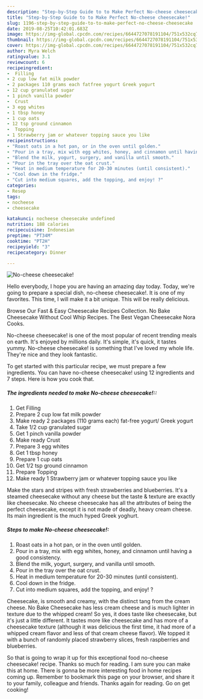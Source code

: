```yaml
---
description: "Step-by-Step Guide to to Make Perfect No-cheese cheesecake!"
title: "Step-by-Step Guide to to Make Perfect No-cheese cheesecake!"
slug: 1196-step-by-step-guide-to-to-make-perfect-no-cheese-cheesecake
date: 2019-08-25T10:42:01.683Z
image: https://img-global.cpcdn.com/recipes/6644727078191104/751x532cq70/no-cheese-cheesecake-recipe-main-photo.jpg
thumbnail: https://img-global.cpcdn.com/recipes/6644727078191104/751x532cq70/no-cheese-cheesecake-recipe-main-photo.jpg
cover: https://img-global.cpcdn.com/recipes/6644727078191104/751x532cq70/no-cheese-cheesecake-recipe-main-photo.jpg
author: Myra Welch
ratingvalue: 3.1
reviewcount: 6
recipeingredient:
-  Filling
- 2 cup low fat milk powder
- 2 packages 110 grams each fatfree yogurt Greek yogurt
- 12 cup granulated sugar
- 1 pinch vanilla powder
-  Crust
- 3 egg whites
- 1 tbsp honey
- 1 cup oats
- 12 tsp ground cinnamon
-  Topping
- 1 Strawberry jam or whatever topping sauce you like
recipeinstructions:
- "Roast oats in a hot pan, or in the oven until golden."
- "Pour in a tray, mix with egg whites, honey, and cinnamon until having a good consistency."
- "Blend the milk, yogurt, surgery, and vanilla until smooth."
- "Pour in the tray over the oat crust."
- "Heat in medium temperature for 20-30 minutes (until consistent)."
- "Cool down in the fridge."
- "Cut into medium squares, add the topping, and enjoy! ?"
categories:
- Resep
tags:
- nocheese
- cheesecake

katakunci: nocheese cheesecake undefined
nutrition: 188 calories
recipecuisine: Indonesian
preptime: "PT34M"
cooktime: "PT2H"
recipeyield: "3"
recipecategory: Dinner

---
```



![No-cheese cheesecake!](https://img-global.cpcdn.com/recipes/6644727078191104/751x532cq70/no-cheese-cheesecake-recipe-main-photo.jpg)

Hello everybody, I hope you are having an amazing day today. Today, we're going to prepare a special dish, no-cheese cheesecake!. It is one of my favorites. This time, I will make it a bit unique. This will be really delicious.

Browse Our Fast &amp; Easy Cheesecake Recipes Collection. No Bake Cheesecake Without Cool Whip Recipes. The Best Vegan Cheesecake Nora Cooks.

No-cheese cheesecake! is one of the most popular of recent trending meals on earth. It's enjoyed by millions daily. It's simple, it's quick, it tastes yummy. No-cheese cheesecake! is something that I've loved my whole life. They're nice and they look fantastic.


To get started with this particular recipe, we must prepare a few ingredients. You can have no-cheese cheesecake! using 12 ingredients and 7 steps. Here is how you cook that.

##### The ingredients needed to make No-cheese cheesecake!::

1. Get  Filling
1. Prepare 2 cup low fat milk powder
1. Make ready 2 packages (110 grams each) fat-free yogurt/ Greek yogurt
1. Take 1/2 cup granulated sugar
1. Get 1 pinch vanilla powder
1. Make ready  Crust
1. Prepare 3 egg whites
1. Get 1 tbsp honey
1. Prepare 1 cup oats
1. Get 1/2 tsp ground cinnamon
1. Prepare  Topping
1. Make ready 1 Strawberry jam or whatever topping sauce you like


Make the stars and stripes with fresh strawberries and blueberries. It&#39;s a steamed cheesecake without any cheese but the taste &amp; texture are exactly like cheesecake. No cheese cheesecake has all the attributes of being the perfect cheesecake, except it is not made of deadly, heavy cream cheese. Its main ingredient is the much hyped Greek yoghurt. 

##### Steps to make No-cheese cheesecake!:

1. Roast oats in a hot pan, or in the oven until golden.
1. Pour in a tray, mix with egg whites, honey, and cinnamon until having a good consistency.
1. Blend the milk, yogurt, surgery, and vanilla until smooth.
1. Pour in the tray over the oat crust.
1. Heat in medium temperature for 20-30 minutes (until consistent).
1. Cool down in the fridge.
1. Cut into medium squares, add the topping, and enjoy! ?


Cheesecake, is smooth and creamy, with the distinct tang from the cream cheese. No Bake Cheesecake has less cream cheese and is much lighter in texture due to the whipped cream! So yes, it does taste like cheesecake, but it&#39;s just a little different. It tastes more like cheesecake and has more of a cheesecake texture (although it was delicious the first time, it had more of a whipped cream flavor and less of that cream cheese flavor). We topped it with a bunch of randomly placed strawberry slices, fresh raspberries and blueberries. 

So that is going to wrap it up for this exceptional food no-cheese cheesecake! recipe. Thanks so much for reading. I am sure you can make this at home. There is gonna be more interesting food in home recipes coming up. Remember to bookmark this page on your browser, and share it to your family, colleague and friends. Thanks again for reading. Go on get cooking!
